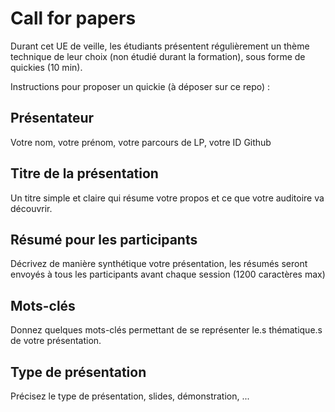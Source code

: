 Call for papers
===============

Durant cet UE de veille, les étudiants présentent régulièrement un thème technique de leur choix (non étudié durant la formation), sous forme de quickies (10 min). 

Instructions pour proposer un quickie (à déposer sur ce repo) : 

## Présentateur

Votre nom, votre prénom, votre parcours de LP, votre ID Github

## Titre de la présentation 

Un titre simple et claire qui résume votre propos et ce que votre auditoire va découvrir. 

## Résumé pour les participants 

Décrivez de manière synthétique votre présentation, les résumés seront envoyés à tous les participants avant chaque session (1200 caractères max)

## Mots-clés 

Donnez quelques mots-clés permettant de se représenter le.s thématique.s de votre présentation. 

## Type de présentation 

Précisez le type de présentation, slides, démonstration, ... 